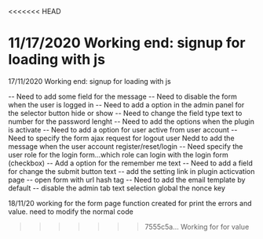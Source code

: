 <<<<<<< HEAD


11/17/2020
Working end: signup for loading with js
=======


17/11/2020
Working end: signup for loading with js

-- Need to add some field for the message
-- Need to disable the form when the user is logged in
-- Need to add a option in the admin panel for the selector button hide or show
-- Need to change the field type text to number for the password lenght
-- Need to add the options when the plugin is activate
-- Need to add a option for user active from user account
-- Need to specify the form ajax request for logout user 
Nedd to add the message when the user account register/reset/login
-- Need specify the user role for the login form...which role can login with the login form (checkbox)
-- Add a option for the remember me text
-- Need to add a field for change the submit button text
-- add the setting link in plugin acticvation page
-- open form with url hash tag
-- Need to add the email template by default
-- disable the admin tab text selection
global the nonce key

18/11/20
working for the form page
function created for print the errors and value. need to modify the normal code
>>>>>>> 7555c5a... Working for for value
